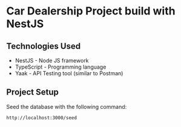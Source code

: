 # Car Dealership Project build with NestJS

## Technologies Used

- NestJS - Node JS framework
- TypeScript - Programming language
- Yaak - API Testing tool (similar to Postman)

## Project Setup

Seed the database with the following command:

```bash
http://localhost:3000/seed
```
